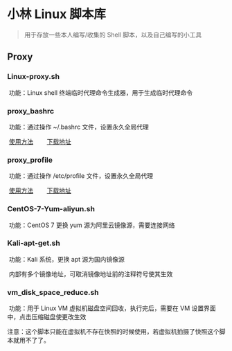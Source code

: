 # 小林 Linux 脚本库

> 用于存放一些本人编写/收集的 Shell 脚本，以及自己编写的小工具

## Proxy

### Linux-proxy.sh

​	功能：Linux shell 终端临时代理命令生成器，用于生成临时代理命令

### proxy_bashrc

​	功能：通过操作 ~/.bashrc 文件，设置永久全局代理

​	[使用方法](https://github.com/xiaolin8686/Linux_tools/blob/main/Proxy/Global_Proxy/README.md#proxy_bashrc)&nbsp;&nbsp;&nbsp;&nbsp;&nbsp;&nbsp;&nbsp;&nbsp;[下载地址](https://github.com/xiaolin8686/Linux_tools/releases/download/V1.0/proxy_bashrc)

### proxy_profile

​	功能：通过操作 /etc/profile 文件，设置永久全局代理

​	[使用方法](https://github.com/xiaolin8686/Linux_tools/blob/main/Proxy/Global_Proxy/README.md#proxy_profile)&nbsp;&nbsp;&nbsp;&nbsp;&nbsp;&nbsp;&nbsp;&nbsp;[下载地址](https://github.com/xiaolin8686/Linux_tools/releases/download/V1.0/proxy_profile)

### CentOS-7-Yum-aliyun.sh

​	功能：CentOS 7 更换 yum 源为阿里云镜像源，需要连接网络

### Kali-apt-get.sh

​	功能：Kali 系统，更换 apt 源为国内镜像源

​	内部有多个镜像地址，可取消镜像地址前的注释符号使其生效

### vm_disk_space_reduce.sh

​	功能：用于 Linux VM 虚拟机磁盘空间回收，执行完后，需要在 VM 设置界面中，点击压缩磁盘使更改生效

​	注意：这个脚本只能在虚拟机不存在快照的时候使用，若虚拟机拍摄了快照这个脚本就用不了了。

